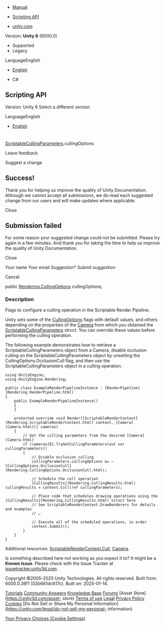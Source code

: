 [ ]()

  * [Manual](../Manual/index.html)
  * [Scripting API](../ScriptReference/index.html)

  * [unity.com](https://unity.com/)

Version: **Unity 6** (6000.0)

  * Supported
  * Legacy

LanguageEnglish

  * [English]()

  * C#

[ ](https://docs.unity3d.com)

## Scripting API

Version: Unity 6 Select a different version

LanguageEnglish

  * [English]()

#
[ScriptableCullingParameters](Rendering.ScriptableCullingParameters.html).cullingOptions

Leave feedback

Suggest a change

## Success!

Thank you for helping us improve the quality of Unity Documentation. Although
we cannot accept all submissions, we do read each suggested change from our
users and will make updates where applicable.

Close

## Submission failed

For some reason your suggested change could not be submitted. Please <a>try
again</a> in a few minutes. And thank you for taking the time to help us
improve the quality of Unity Documentation.

Close

Your name Your email Suggestion* Submit suggestion

Cancel

[ ]()

public [Rendering.CullingOptions](Rendering.CullingOptions.html)
cullingOptions;

### Description

Flags to configure a culling operation in the Scriptable Render Pipeline.

Unity sets some of the [CullingOptions](Rendering.CullingOptions.html) flags
with default values, and others depending on the properties of the
[Camera](Camera.html) from which you obtained the
[ScriptableCullingParameters](Rendering.ScriptableCullingParameters.html)
struct. You can override these values before performing the culling operation.  
  
The following example demonstrates how to retrieve a
ScriptableCullingParameters object from a Camera, disable occlusion culling on
the ScriptableCullingParameters object by unsetting the
CullingOptions.OcclusionCull flag, and then use the
ScriptableCullingParameters object in a culling operation.

    
    
    using UnityEngine;
    using UnityEngine.Rendering;  
      
    public class ExampleRenderPipelineInstance : [RenderPipeline](Rendering.RenderPipeline.html)
    {
        public ExampleRenderPipelineInstance()
        {
        }  
      
        protected override void Render([ScriptableRenderContext](Rendering.ScriptableRenderContext.html) context, [Camera](Camera.html)[] cameras)
        {
            // Get the culling parameters from the desired [Camera](Camera.html)
            if (cameras[0].TryGetCullingParameters(out var cullingParameters))
            {
                // Disable occlusion culling
                cullingParameters.cullingOptions &= ~[CullingOptions.OcclusionCull](Rendering.CullingOptions.OcclusionCull.html);  
      
                // Schedule the cull operation
                [CullingResults](Rendering.CullingResults.html) cullingResults = context.Cull(ref cullingParameters);  
      
                // Place code that schedules drawing operations using the [CullingResults](Rendering.CullingResults.html) struct here
                // See ScriptableRenderContext.DrawRenderers for details and examples
                // …  
      
                // Execute all of the scheduled operations, in order
                context.Submit();
            }
        }
    }
    

Additional resources:
[ScriptableRenderContext.Cull](Rendering.ScriptableRenderContext.Cull.html),
[Camera](Camera.html).

Is something described here not working as you expect it to? It might be a
**Known Issue**. Please check with the Issue Tracker at
[issuetracker.unity3d.com](https://issuetracker.unity3d.com).

Copyright ©2005-2025 Unity Technologies. All rights reserved. Built from:
6000.0.36f1 (02b661dc617c). Built on: 2025-01-14.

[Tutorials](https://unity3d.com/learn) [Community
Answers](https://answers.unity3d.com) [Knowledge
Base](https://support.unity3d.com/hc/en-us)
[Forums](https://forum.unity3d.com) [Asset Store](https://unity3d.com/asset-
store) [Terms of use](https://docs.unity3d.com/Manual/TermsOfUse.html)
[Legal](https://unity.com/legal) [Privacy
Policy](https://unity.com/legal/privacy-policy)
[Cookies](https://unity.com/legal/cookie-policy) [Do Not Sell or Share My
Personal Information](https://unity.com/legal/do-not-sell-my-personal-
information)

[Your Privacy Choices (Cookie Settings)](javascript:void\(0\);)

